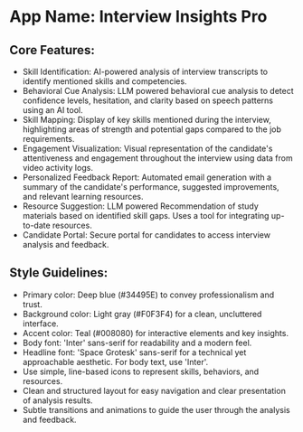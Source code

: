 # **App Name**: Interview Insights Pro

## Core Features:

- Skill Identification: AI-powered analysis of interview transcripts to identify mentioned skills and competencies.
- Behavioral Cue Analysis: LLM powered behavioral cue analysis to detect confidence levels, hesitation, and clarity based on speech patterns using an AI tool.
- Skill Mapping: Display of key skills mentioned during the interview, highlighting areas of strength and potential gaps compared to the job requirements.
- Engagement Visualization: Visual representation of the candidate's attentiveness and engagement throughout the interview using data from video activity logs.
- Personalized Feedback Report: Automated email generation with a summary of the candidate's performance, suggested improvements, and relevant learning resources.
- Resource Suggestion: LLM powered Recommendation of study materials based on identified skill gaps. Uses a tool for integrating up-to-date resources.
- Candidate Portal: Secure portal for candidates to access interview analysis and feedback.

## Style Guidelines:

- Primary color: Deep blue (#34495E) to convey professionalism and trust.
- Background color: Light gray (#F0F3F4) for a clean, uncluttered interface.
- Accent color: Teal (#008080) for interactive elements and key insights.
- Body font: 'Inter' sans-serif for readability and a modern feel.
- Headline font: 'Space Grotesk' sans-serif for a technical yet approachable aesthetic. For body text, use 'Inter'.
- Use simple, line-based icons to represent skills, behaviors, and resources.
- Clean and structured layout for easy navigation and clear presentation of analysis results.
- Subtle transitions and animations to guide the user through the analysis and feedback.